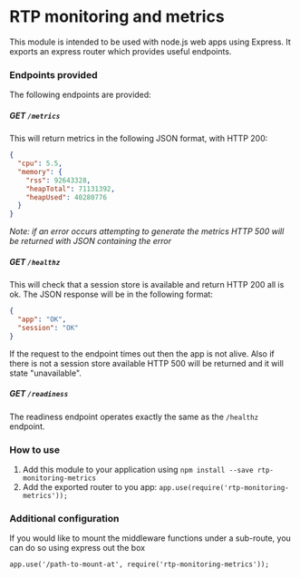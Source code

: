 # RTP monitoring and metrics

This module is intended to be used with node.js web apps using Express. It exports an express router which provides useful endpoints.
 
### Endpoints provided

The following endpoints are provided:

##### GET `/metrics`

This will return metrics in the following JSON format, with HTTP 200:

``` json
{
  "cpu": 5.5,
  "memory": {
    "rss": 92643328,
    "heapTotal": 71131392,
    "heapUsed": 40280776
  }
}
```

*Note: if an error occurs attempting to generate the metrics HTTP 500 will be returned with JSON containing the error*

##### GET `/healthz`

This will check that a session store is available and return HTTP 200 all is ok. The JSON response will be in the following format:
 
``` json
{
  "app": "OK",
  "session": "OK"
}
```

If the request to the endpoint times out then the app is not alive. Also if there is not a session store available HTTP 500 will be returned and it will state "unavailable".

##### GET `/readiness`

The readiness endpoint operates exactly the same as the `/healthz` endpoint.

### How to use

1. Add this module to your application using `npm install --save rtp-monitoring-metrics`
2. Add the exported router to you app: `app.use(require('rtp-monitoring-metrics'));`

### Additional configuration

If you would like to mount the middleware functions under a sub-route, you can do so using express out the box

```
app.use('/path-to-mount-at', require('rtp-monitoring-metrics'));
```
